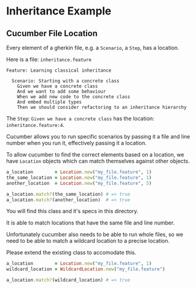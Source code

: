 # Inheritance Example
## Cucumber File Location

Every element of a gherkin file, e.g. a `Scenario`, a `Step`, has a location.

Here is a file: `inheritance.feature`

```gherkin
Feature: Learning classical inheritance

  Scenario: Starting with a concrete class
    Given we have a concrete class
    And we want to add some behaviour
    When we add new code to the concrete class
    And embed multiple types
    Then we should consider refactoring to an inheritance hierarchy
```

The `Step`: `Given we have a concrete class` has the location:
`inheritance.feature:4`.

Cucumber allows you to run specific scenarios by passing it a file and
line number when you run it, effectively passing it a location.

To allow cucumber to find the correct elements based on a location, we
have `Location` objects which can match themselves against other
objects.

```ruby
a_location        = Location.new("my_file.feature", 1)
the_same_location = Location.new("my_file.feature", 1)
another_location  = Location.new("my_file.feature", 5)

a_location.match?(the_same_location) # => true
a_location.match?(another_location)  # => true
```

You will find this class and it's specs in this directory.

It is able to match locations that have the same file and line number.

Unfortunately cucumber also needs to be able to run whole files, so we
need to be able to match a wildcard location to a precise location.

Please extend the existing class to accomodate this.

```ruby
a_location        = Location.new("my_file.feature", 1)
wildcard_location = WildcardLocation.new("my_file.feature")

a_location.match?(wildcard_location) # => true
```
